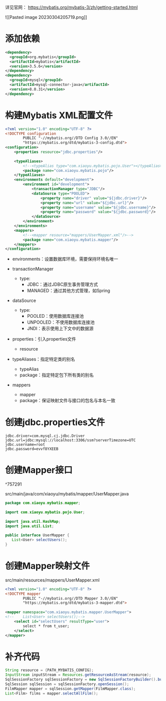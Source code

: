 
详见官网： https://mybatis.org/mybatis-3/zh/getting-started.html

![[Pasted image 20230304205719.png]]

# 添加依赖

```xml
<dependency>  
  <groupId>org.mybatis</groupId>  
  <artifactId>mybatis</artifactId>  
  <version>3.5.6</version>  
</dependency>  
<dependency>  
  <groupId>mysql</groupId>  
  <artifactId>mysql-connector-java</artifactId>  
  <version>8.0.31</version>  
</dependency>
```

# 构建Mybatis XML配置文件

```Xml
<?xml version="1.0" encoding="UTF-8" ?>  
<!DOCTYPE configuration  
        PUBLIC "-//mybatis.org//DTD Config 3.0//EN"  
        "https://mybatis.org/dtd/mybatis-3-config.dtd">  
<configuration>  
    <properties resource="jdbc.properties"/>  
  
    <typeAliases>
	    <!--<typeAlias type="com.xiaoyu.mybatis.pojo.User"></typeAlias>-->  
        <package name="com.xiaoyu.mybatis.pojo"/>  
    </typeAliases>  
    <environments default="development">  
        <environment id="development">  
            <transactionManager type="JDBC"/>  
            <dataSource type="POOLED">  
                <property name="driver" value="${jdbc.driver}"/>  
                <property name="url" value="${jdbc.url}"/>  
                <property name="username" value="${jdbc.username}"/>  
                <property name="password" value="${jdbc.password}"/>  
            </dataSource>
        </environment>
    </environments>
    <mappers>
	    <!--<mapper resource="mappers/UserMapper.xml"/>-->  
        <package name="com.xiaoyu.mybatis.mapper"/>  
    </mappers>
</configuration>
```

- environments：设置数据库环境，需要保持环境名唯一

- transactionManager
	- type:
		- JDBC：通过JDBC原生事务管理方式
		- MANAGED：通过其他方式管理，如Spring

- dataSource
	- type:
		- POOLED：使用数据库连接池
		- UNPOOLED：不使用数据库连接池
		- JNDI：表示使用上下文中的数据源

- properties：引入properties文件
	- resource

- typeAliases：指定特定类的别名
	- typeAlias
	- package：指定特定包下所有类的别名

- mappers
	- mapper
	- package：保证映射文件与接口的包名与本名一致

# 创建jdbc.properties文件

``` properties
jdbc.driver=com.mysql.cj.jdbc.Driver  
jdbc.url=jdbc:mysql://localhost:3306/ssm?serverTimezone=UTC  
jdbc.username=root  
jdbc.password=evvf8YXEEB
```

# 创建Mapper接口

^757291

src/main/java/com/xiaoyu/mybatis/mapper/UserMapper.java

```Java
package com.xiaoyu.mybatis.mapper;  
  
import com.xiaoyu.mybatis.pojo.User;  
  
import java.util.HashMap;  
import java.util.List;  
  
public interface UserMapper {  
   List<User> selectUsers();  
}
```

# 创建Mapper映射文件

src/main/resources/mappers/UserMapper.xml

```xml
<?xml version="1.0" encoding="UTF-8" ?>  
<!DOCTYPE mapper  
        PUBLIC "-//mybatis.org//DTD Mapper 3.0//EN"  
        "https://mybatis.org/dtd/mybatis-3-mapper.dtd">  
  
<mapper namespace="com.xiaoyu.mybatis.mapper.UserMapper">  
<!--    List<User> selectUsers();-->  
    <select id="selectUsers" resultType="user">  
        select * from t_user;  
    </select>  
</mapper>
```

# 补齐代码

```Java
String resource = {PATH_MYBATIS_CONFIG};
InputStream inputStream = Resources.getResourceAsStream(resource);
SqlSessionFactory sqlSessionFactory = new SqlSessionFactoryBuilder().build(inputStream);
SqlSession sqlSession = sqlSessionFactory.openSession();  
FilmMapper mapper = sqlSession.getMapper(FilmMapper.class);  
List<Film> films = mapper.selectAllFilm();
```
